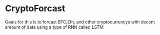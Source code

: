 # CryptoForcast

Goals for this is to forcast BTC,Eth, and other cryptocurrencys with decent amount of data using a type of RNN called LSTM
